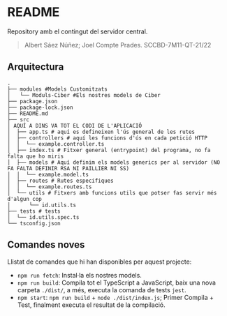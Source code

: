 # README

Repository amb el contingut del servidor central.

> Albert Sáez Núñez; Joel Compte Prades. SCCBD-7M11-QT-21/22

## Arquitectura

```
.
├── modules #Models Customitzats
│   └── Moduls-Ciber #Els nostres models de Ciber
├── package.json
├── package-lock.json
├── README.md
├── src
│ AQUÍ A DINS VA TOT EL CODI DE L'APLICACIÓ
│  ├── app.ts # aquí es defineixen l'ús general de les rutes
│  ├── controllers # aquí les funcions d'ús en cada petició HTTP
│  │  └── example.controller.ts
│  ├── index.ts # Fitxer general (entrypoint) del programa, no fa falta que ho miris
│  ├── models # Aquí definim els models generics per al servidor (NO FA FALTA DEFINIR RSA NI PAILLIER NI SS)
│  │  └── example.model.ts
│  ├── routes # Rutes especifiques
│  │  └── example.routes.ts
│  └── utils # Fitxers amb funcions utils que potser fas servir més d'algun cop
│      └── id.utils.ts
├── tests # tests
│  └── id.utils.spec.ts
└── tsconfig.json
```


## Comandes noves

Llistat de comandes que hi han disponibles per aquest projecte:

* `npm run fetch`: Instal·la els nostres models.
* `npm run build`: Compila tot el TypeScript a JavaScript, baix una nova carpeta `./dist/`, a més, executa la comanda de tests `jest`.
* `npm start`: `npm run build` + `node ./dist/index.js`; Primer Compila + Test, finalment executa el resultat de la compilació.


